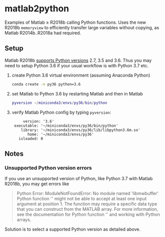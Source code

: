 # matlab2python
Examples of Matlab &ge; R2018b calling Python functions.
Uses the new R2018b `memoryview` to efficiently transfer large variables without copying, as Matlab R2014b..R2018a had required.

## Setup

Matlab R2018b
[supports Python versions](https://www.mathworks.com/help/matlab/matlab_external/system-requirements-for-matlab-engine-for-python.html) 
2.7, 3.5 and 3.6.
Thus you may need to setup Python 3.6 if your usual workflow is with Python 3.7 etc.

1. create Python 3.6 virtual environment (assuming Anaconda Python)
   ```sh
   conda create -n py36 python=3.6
   ```
2. set Matlab to Python 3.6 by restarting Matlab and then in Matlab
   ```matlab
   pyversion ~/miniconda3/envs/py36/bin/python
   ```
3. verify Matlab Python config by typing `pyversion`:
   ```
        version: '3.6'
    executable: '~/miniconda3/envs/py36/bin/python'
       library: '~/miniconda3/envs/py36/lib/libpython3.6m.so'
          home: '~/miniconda3/envs/py36'
      isloaded: 0
   ```

## Notes

### Unsupported Python version errors

If you use an unsupported version of Python, like Python 3.7 with Matlab R2018b, you may get errors like

>  Python Error: ModuleNotFoundError: No module named 'libmwbuffer'
Python function '' might not be able to accept at least one input argument at position 1. The function may
require a specific data type that you can construct from the MATLAB array. For more information, see the
documentation for Python function '' and working with Python arrays.

Solution is to select a supported Python version as detailed above.
